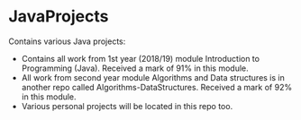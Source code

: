 # JavaProjects
Contains various Java projects:
- Contains all work from 1st year (2018/19) module Introduction to Programming (Java). Received a mark of 91% in this module. 
- All work from second year module Algorithms and Data structures is in another repo called Algorithms-DataStructures. Received a mark of 92% in this module.
- Various personal projects will be located in this repo too. 
